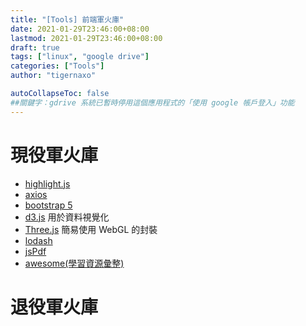 ```yaml
---
title: "[Tools] 前端軍火庫"
date: 2021-01-29T23:46:00+08:00
lastmod: 2021-01-29T23:46:00+08:00
draft: true
tags: ["linux", "google drive"]
categories: ["Tools"]
author: "tigernaxo"

autoCollapseToc: false
##關鍵字：gdrive 系統已暫時停用這個應用程式的「使用 google 帳戶登入」功能
---
```

# 現役軍火庫 
- [highlight.js](https://highlightjs.org/)
- [axios](https://github.com/axios/axios)
- [bootstrap 5](https://getbootstrap.com/)
- [d3.js](https://d3js.org/) 用於資料視覺化
- [Three.js](https://threejs.org/) 簡易使用 WebGL 的封裝
- [lodash]() 
- [jsPdf]() 
- [awesome(學習資源彙整)](https://github.com/sindresorhus/awesome)

# 退役軍火庫